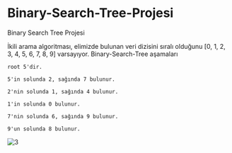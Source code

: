 # Binary-Search-Tree-Projesi
Binary Search Tree Projesi


İkili arama algoritması, elimizde bulunan veri dizisini sıralı olduğunu [0, 1, 2, 3, 4, 5, 6, 7, 8, 9] varsayıyor.
Binary-Search-Tree aşamaları

    root 5'dir.

    5'in solunda 2, sağında 7 bulunur.

    2'nin solunda 1, sağında 4 bulunur.

    1'in solunda 0 bulunur.

    7'nin solunda 6, sağında 9 bulunur.

    9'un solunda 8 bulunur.
![3](https://user-images.githubusercontent.com/43493679/147574609-91b295e8-fe15-4af3-b264-04b07de59082.PNG)

